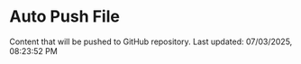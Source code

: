 # Auto Push File

Content that will be pushed to GitHub repository.
Last updated: 07/03/2025, 08:23:52 PM